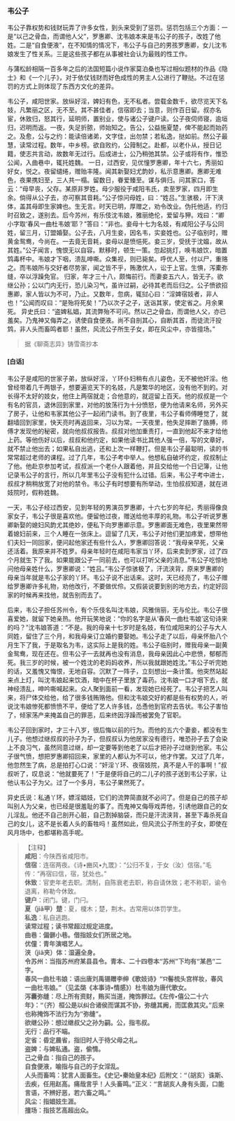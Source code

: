 <script type="text/javascript">
    var head = document.getElementsByTagName('head')[0];
    cssURL = '/public/liao.css';
    linkTag = document.createElement('link');
    linkTag.href = cssURL;
    linkTag.setAttribute('type','text/css');
    linkTag.setAttribute('rel','stylesheet');
    head.appendChild(linkTag);
</script>
### 韦公子

韦公子靠权势和钱财玩弄了许多女性，到头来受到了惩罚。惩罚包括三个方面：一是“以己之骨血，而谓他人父”，罗惠卿、沈韦娘本来是韦公子的孩子，改姓了他姓。二是“自食便液”，在不知情的情况下，韦公子与自己的男孩罗惠卿，女儿沈韦娘发生了性关系。三是这些孩子都在从事被社会认为最贱的性工作。

与蒲松龄相隔一百多年之后的法国短篇小说作家莫泊桑也写过相似题材的作品《隐士》和《一个儿子》，对于依仗钱财而好色成性的男主人公进行了鞭挞。不过在惩罚的方式上则体现了东西方文化的差异。

韦公子，咸阳世家。放纵好淫，婢妇有色，无不私者。尝载金数千，欲尽览天下名妓，凡繁丽之区，无不至。其不甚佳者，信宿即去；当意，则作百日留。叔亦名宦，休致归，怒其行，延明师，置别业，使与诸公子键户读。公子夜伺师寝，逾垣归，迟明而返。一夜，失足折脓，师始知之。告公，公益施夏楚，俾不能起而始药之。及愈，公与之约：能读倍诸弟，文字佳，出勿禁；若私逸，挞如前。然公子最慧，读常过程。数年，中乡榜。欲自败约，公箝制之。赴都，以老仆从，授日记籍，使志共言动，故数年无过行。后成进士，公乃稍弛其禁。公子或将有作，惟恐公闻，入曲巷中，辄托姓魏。
一日，过西安，见优憧罗惠卿，年十六七，秀丽如好女，悦之。夜留缱绻，赠贻丰隆。闻其新娶妇尤韵妙，私示意惠卿。惠卿无难色，夜果携妇至，三人共一榻。留数日，眷爱臻至。谋与俱归。问其家口，答云：“母早丧，父存。某原非罗姓。母少服役于咸阳韦氏，卖至罗家，四月即生余。倘得从公子去，亦可察其音耗。”公子惊问母姓，曰：“姓吕。”生骇极，汗下浃体，盖其母即生家婢也。生无言。时天已明，厚赠之，劝令改业。伪托他适，约归时召致之，遂别去。后今苏州，有乐伎沈韦娘，雅丽绝伦，爱留与狎。戏曰：“卿小字取‘春风一曲杜韦娘’耶？”答曰：“非也。妾母十七为名妓，有咸阳公子与公同姓，留三月，订盟婚娶。公子去，八月生妾，因名韦，实妾姓也。公子临别时，赠黄金鸳鸯，今尚在。一去竟无音耗，妾母以是愤悒死。妾三岁，受抚于沈媪，故从其姓。”公子闻言，愧恨无以自容。默移时，顿生一策。忽起挑灯，唤韦娘饮，暗置鸩毒杯中。韦娘才下咽，溃乱呻嘶。众集视，则已毙矣。呼优人至，付以尸，重赂之。而韦娘所与交好者尽势家，闻之皆不乎，贿激优人，讼于上官。生惧，泻橐弥缝，卒以浮躁免官。
归家，年才三十八，颇悔前行。而妻妾五六人，皆无子。欲继公孙；公以门内无行，恐儿染习气，虽许过嗣，必待其老而后归之。公子愤欲招惠卿，家人皆以为不可，乃止。又数年，忽病，辄挝心曰：“淫婢宿妓者，非人也！”公闻而叹曰：“是殆将死矣！”乃以次子之子，送诣其家，使定省之。月余果死。
异史氏曰：“盗婢私娼，其流弊殆不可问。然以己之骨血，而谓他人父，亦已羞矣。乃鬼神又侮弄之，诱使自食便液。尚不自剖其心，自断其首，而徒流汗投鸩，非人头而畜鸣者耶！虽然，风流公子所生子女，即在风尘中，亦皆擅场。”

</section>

> 据《聊斋志异》铸雪斋抄本

#### [白话]
<aside>

韦公子是咸阳的世家子弟，放纵好淫，丫环仆妇稍有点儿姿色，无不被他奸淫。他曾经带着几千两银子，想要遍览天下的名妓，凡是繁华的地区，没有他不到的。对长得不太好的妓女，他住上两宿就走；合他意的，就逗留上百天。他的叔叔是一个有名的官员，退休回到家里，对他的放荡行为十分愤怒，便为他请来名师，另外买了房子，让他和韦家其他公子一起闭门读书。到了夜里，韦公子看师傅睡觉了，就翻墙回到家里，快天亮时再返回来，习以为常。一天夜里，他失足摔断了胳膊，师傅才发现他的秘密，就向他叔叔报告。叔叔对他加重责打，一直到他起不来才给他上药。等他伤好以后，叔叔和他约定，如果他读书比其他人强一倍，写的文章好，就不禁止他出去；如果私自出逃，还和上次一样鞭打。但是韦公子最聪明，读的书常常超过老师的课程。过了几年，韦公子考中举人。他想私自破坏约定，叔叔制止了他。他赴京参加考试，叔叔派一个老仆人跟着他，并且交给他一个日记簿，让他记录韦公子的言行，所以几年里韦公子没有犯什么过错。后来，韦公子考中进士，叔叔才稍稍放宽了对他的禁令。韦公子有时想要有所举动，生怕叔叔知道，就在进妓院时，假称姓魏。

一天，韦公子经过西安，见到年轻的男演员罗惠卿，十六七岁的年纪，秀丽得像良家女子，韦公子很是喜欢他。便留他过夜，赠送给他丰厚的礼物。韦公子听说罗惠卿新娶的媳妇风韵尤其绝妙，便私下向罗惠卿示意。罗惠卿面无难色，夜里果然带着媳妇前来，三个人睡在一张床上。逗留了几天，韦公子对他们更加疼爱，想带他们夫妇一同回家，便问起他家还有些什么人，罗惠卿回答说：“我母亲早死，父亲还活着。我原来并不姓罗。母亲年轻时在咸阳韦家当丫环，后来卖到罗家，过了四个月就生下了我。如果能跟公子一同前去，也可以打听父亲的消息。”韦公子吃惊地问他母亲姓什么，罗惠卿说：“姓吕。”韦公子惊骇极了，汗流浃背，原来罗惠卿的母亲当年就是韦公子家的丫环。韦公子说不出话来。这时，天已经亮了，韦公子赠给罗惠卿许多礼物，劝他改行，不要做优伶。又假装说要到别的地方去，约定好回家的时候再来找他，就告别而去了。

后来，韦公子担任苏州令，有个乐伎名叫沈韦娘，风雅俏丽，无与伦比。韦公子很喜爱她，就留下她亲热。他开玩笑地说：“你的名字是从‘春风一曲杜韦娘’这句诗来的吗？”沈韦娘答道：“不是。我的母亲十七岁时是名妓，有位咸阳来的公子与大人同姓，留住了三个月，和我母亲订立婚约要娶她。韦公子走了以后，母亲怀胎八个月生下了我，于是取名为韦，这实际上是我的姓。韦公子临别时，赠我母亲一副黄金鸳鸯，现在还在。但韦公子一去就再也没有消息，我母亲因此心中悲愤，郁郁而死。我三岁的时候，被一个姓沈的老妈妈收养，所以我就跟她姓沈。”韦公子听完她的话，又羞愧又悔恨，无地自容。沉默了一阵子，立刻想出一条计策。他突然站起来点上灯，叫沈韦娘起来饮酒，暗中在杯子里放了毒药。沈韦娘一口才咽下去，就神经溃乱，呻吟嘶喊起来。众人聚到面前一看，发现她已经死了。韦公子把艺人叫来，将尸体交给他，给了很多钱贿赂他。但和沈韦娘交好的都是些有权势的人，听说沈韦娘惨死都愤愤不平，便给了艺人许多钱，怂恿他到官府去告状。韦公子害怕了，倾家荡产来掩盖自己的罪恶，后来终因浮躁而被罢免了官职。

韦公子回到家时，才三十八岁，很后悔以前的行为。而他的五六个妻妾，都没有生儿子。他想过继叔叔的孙子为子，但叔叔认为他居家没有德行，唯恐孙子去了会染上不良习气，虽然同意过继，却一定要等到他老了以后才把孙子过继到他家。韦公子很气愤，想把罗惠卿招回来，家里的人都认为不可以，他才作罢。又过了几年，他忽然生了病，总是拍打心口说：“奸淫丫环、夜宿妓院，真不是人干的事啊！”叔叔听了，叹息说：“他就要死了！”于是便将自己的二儿子的孩子送到韦公子家，让他认韦公子为父。过了一个多月，韦公子果然死了。

异史氏说：私通丫环，嫖淫娼妓，它们的流弊简直就不必问了。但是自己的孩子却叫别人为父亲，也已经是很羞耻的事了。而鬼神又侮辱戏弄他，引诱他跟自己的女儿淫乱。他还不自己剖开心脏，自己割掉脑袋，而只是汗流浃背，甚至下毒杀死自己的女儿，这不是长着人头的畜牲吗！虽然如此，但风流公子所生的子女，即使在风月场中，也都堪称高手呢。

</aside>

> 【注释】  
<b>咸阳</b>：今陕西省咸阳市。  
<b>信宿</b>：连宿两夜。《诗•豳风•九罭》：“公归不复，于女（汝）信宿。”毛传：“再宿曰信，宿，犹处也。”  
<b>休致</b>：官吏年老去职。清制，自陈衰老去职，称自请休致；老不称职，谕令退离，称勒今休致。  
<b>键户</b>：闭门。键，门闩。  
<b>夏（jiǎ甲）楚</b>：夏，榎木；楚，荆木。古常用以体罚学生。  
<b>私逸</b>：私自逃跑。  
<b>读常过程；读书常超过规定进度。  
<b>曲巷</b>：偏僻小巷。借指妓女们所居之地。  
<b>优僮</b>：青年演唱艺人。  
<b>浃（jiā夹）体</b>：湿遍全身。  
<b>令苏州</b>：当指苏州府某县县令。青本、二十四卷本“苏州”下均有“某邑”二字。  
<b>春风一曲杜韦娘</b>：语出唐刘禹锡赠李绅《歌妓诗》“ꯌ髻梳头宫样妆，春风一曲杜韦娘。”（见孟棨《本事诗•情感》）杜韦娘为唐代歌女。  
<b>泻囊弥缝</b>：尽上所有资财，贿买当道，掩饰罪过。《左传•僖公二十六年》：“（齐）桓公是以纠合诸侯而谋其不协，弥缝其阙，而匡救其灾。”后来也称掩饰不法行为为“弥缝”。  
<b>欲继公孙</b>：想过继叔父之孙为嗣。公，指韦叔。  
<b>无行</b>：品行不端。  
<b>定省</b>：昏定晨省，指旧时人于待父母之礼。  
<b>盗婢</b>：与婢私通。盗，偷情。  
<b>己之骨血</b>：指自己的孩子。  
<b>自食便液，喻指与自己的子女淫乱。  
<b>人头而畜鸣</b>：犹言人面畜生。《史记•秦始皇本纪》后附文：“（胡亥）诛斯、去疾，任用赵高。痛哉言乎！人头畜鸣。”正义：“言胡亥人身有头面，口能言语，不辨好恶，若六畜之鸣。”  
<b>风尘</b>：指娼妓生涯。  
<b>擅场</b>：指技艺高超出众。  
